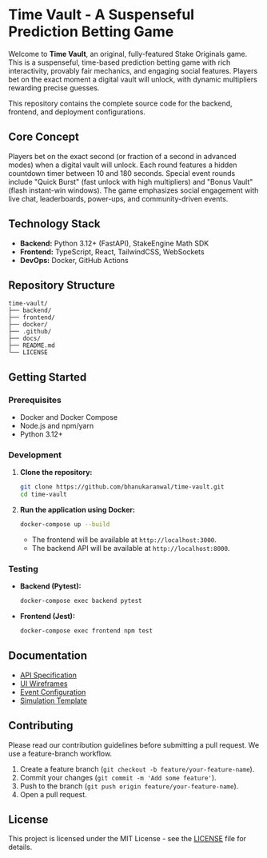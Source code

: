 # Time Vault - A Suspenseful Prediction Betting Game

Welcome to **Time Vault**, an original, fully-featured Stake Originals game. This is a suspenseful, time-based prediction betting game with rich interactivity, provably fair mechanics, and engaging social features. Players bet on the exact moment a digital vault will unlock, with dynamic multipliers rewarding precise guesses.

This repository contains the complete source code for the backend, frontend, and deployment configurations.

## Core Concept
Players bet on the exact second (or fraction of a second in advanced modes) when a digital vault will unlock. Each round features a hidden countdown timer between 10 and 180 seconds. Special event rounds include "Quick Burst" (fast unlock with high multipliers) and "Bonus Vault" (flash instant-win windows). The game emphasizes social engagement with live chat, leaderboards, power-ups, and community-driven events.

## Technology Stack

- **Backend:** Python 3.12+ (FastAPI), StakeEngine Math SDK
- **Frontend:** TypeScript, React, TailwindCSS, WebSockets
- **DevOps:** Docker, GitHub Actions

## Repository Structure

```
time-vault/
├── backend/
├── frontend/
├── docker/
├── .github/
├── docs/
├── README.md
└── LICENSE
```

## Getting Started

### Prerequisites

- Docker and Docker Compose
- Node.js and npm/yarn
- Python 3.12+

### Development

1.  **Clone the repository:**
    ```bash
    git clone https://github.com/bhanukaranwal/time-vault.git
    cd time-vault
    ```

2.  **Run the application using Docker:**
    ```bash
    docker-compose up --build
    ```
    - The frontend will be available at `http://localhost:3000`.
    - The backend API will be available at `http://localhost:8000`.

### Testing

- **Backend (Pytest):**
  ```bash
  docker-compose exec backend pytest
  ```

- **Frontend (Jest):**
  ```bash
  docker-compose exec frontend npm test
  ```

## Documentation

- [API Specification](./docs/API_spec.md)
- [UI Wireframes](./docs/UI_wireframes.md)
- [Event Configuration](./docs/EVENT_config.yaml)
- [Simulation Template](./docs/simulation_template.py)

## Contributing

Please read our contribution guidelines before submitting a pull request. We use a feature-branch workflow.

1.  Create a feature branch (`git checkout -b feature/your-feature-name`).
2.  Commit your changes (`git commit -m 'Add some feature'`).
3.  Push to the branch (`git push origin feature/your-feature-name`).
4.  Open a pull request.

## License

This project is licensed under the MIT License - see the [LICENSE](./LICENSE) file for details.